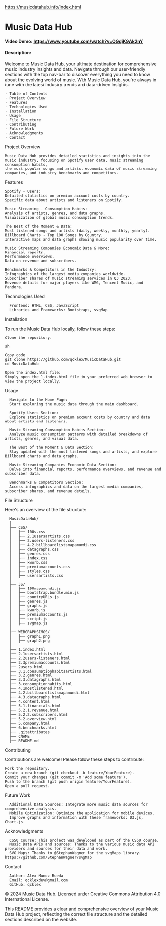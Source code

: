 https://musicdatahub.info/index.html

# Music Data Hub 
#### Video Demo:  <https://www.youtube.com/watch?v=OGdjK9Ak2nY>


#### Description:

Welcome to Music Data Hub, your ultimate destination for comprehensive music industry insights and data. 
Navigate through our user-friendly sections with the top nav-bar to discover everything you need to know about the evolving world of music.
With Music Data Hub, you're always in tune with the latest industry trends and data-driven insights.

    · Table of Contents
    · Project Overview
    · Features
    · Technologies Used
    · Installation
    · Usage
    · File Structure
    · Contributing
    · Future Work
    · Acknowledgments
    · Contact


Project Overview

    Music Data Hub provides detailed statistics and insights into the music industry, focusing on Spotify user data, music streaming consumption habits, 
    the most popular songs and artists, economic data of music streaming companies, and industry benchmarks and competitors.


Features
    
    Spotify - Users:
    Detailed statistics on premium account costs by country.
    Specific data about artists and listeners on Spotify.
    
    Music Streaming - Consumption Habits:
    Analysis of artists, genres, and data graphs.
    Visualization of global music consumption trends.
    
    The Best of the Moment & Data:
    Most listened songs and artists (daily, weekly, monthly, yearly).
    Billboard Charts - Top 100 Songs by Country.
    Interactive maps and data graphs showing music popularity over time.
    
    Music Streaming Companies Economic Data & More:
    Financial reports.
    Performance overviews.
    Data on revenue and subscribers.
    
    Benchmarks & Competitors in the Industry:
    Infographics of the largest media companies worldwide.
    Subscriber shares of music streaming services in Q3 2023.
    Revenue details for major players like WMG, Tencent Music, and Pandora.


Technologies Used
    
      Frontend: HTML, CSS, JavaScript
      Libraries and Frameworks: Bootstraps, svgMap


Installation

  To run the Music Data Hub locally, follow these steps:
  
    Clone the repository:
    
    sh
    
    Copy code
    git clone https://github.com/qcklex/MusicDataHub.git
    cd MusicDataHub
    
    Open the index.html file:
    Simply open the 1.index.html file in your preferred web browser to view the project locally.

Usage

      Navigate to the Home Page:
      Start exploring the music data through the main dashboard.
      
      Spotify Users Section: 
      Explore statistics on premium account costs by country and data about artists and listeners.
      
      Music Streaming Consumption Habits Section: 
      Analyze music consumption patterns with detailed breakdowns of artists, genres, and visual data.
      
      The Best of the Moment & Data Section: 
      Stay updated with the most listened songs and artists, and explore Billboard charts and data graphs.
      
      Music Streaming Companies Economic Data Section: 
      Delve into financial reports, performance overviews, and revenue and subscriber data.
      
      Benchmarks & Competitors Section: 
      Access infographics and data on the largest media companies, subscriber shares, and revenue details.


File Structure

  Here's an overview of the file structure:
  
      MusicDataHub/
      │
      ├── CSS/
      │   ├── 100s.css
      │   ├── 2.1usersartists.css
      │   ├── 2.users-listeners.css
      │   ├── 4.2.billboardlistsmapamundi.css
      │   ├── datagraphs.css
      │   ├── genres.css
      │   ├── index.css
      │   ├── kworb.css
      │   ├── premiumaccounts.css
      │   ├── styles.css
      │   ├── usersartists.css
      │
      ├── JS/
      │   ├── 100mapamundi.js
      │   ├── bootstrap.bundle.min.js
      │   ├── countryURLs.js
      │   ├── genres.js
      │   ├── graphs.js
      │   ├── kworb.js
      │   ├── premiumaccounts.js
      │   ├── script.js
      │   ├── svgmap.js
      │
      ├── WEBGRAPHSIMGS/
      │   ├── graph1.png
      │   ├── graph2.png
      │
      ├── 1.index.html
      ├── 2.1usersartists.html
      ├── 2.2users-listeners.html
      ├── 2.3premiumaccounts.html
      ├── 2users.html
      ├── 3.1.consumptionhabitsartists.html
      ├── 3.2.genres.html
      ├── 3.3.datagraphs.html
      ├── 3.consumptionhabits.html
      ├── 4.1mostlistened.html
      ├── 4.2.billboardlistsmapamundi.html
      ├── 4.3.datagraphs.html
      ├── 4.content.html
      ├── 5.1.financials.html
      ├── 5.2.1.revenue.html
      ├── 5.2.2.subscribers.html
      ├── 5.2.overview.html
      ├── 5.company.html
      ├── 6.benchmarks.html
      ├── .gitattributes
      ├── CNAME
      ├── README.md


Contributing

  Contributions are welcome! Please follow these steps to contribute:
  
    Fork the repository.
    Create a new branch (git checkout -b feature/YourFeature).
    Commit your changes (git commit -m 'Add some feature').
    Push to the branch (git push origin feature/YourFeature).
    Open a pull request.


Future Work

      Additional Data Sources: Integrate more music data sources for comprehensive analysis.
      Mobile Optimization: Optimize the application for mobile devices.
      Improve graphs and information with these frameworks: D3.js, Chart.js

 

Acknowledgments

      CS50 Course: This project was developed as part of the CS50 course.
      Music Data APIs and sources: Thanks to the various music data API providers and sources for their data and work.
      SVG Maps: Thanks to @StephanWagner for the svgMaps library. https://github.com/StephanWagner/svgMap


Contact

      Author: Alex Munoz Rueda
      Email: qcklexdev@gmail.com
      GitHub: qcklex


© 2024 Music Data Hub. Licensed under Creative Commons Attribution 4.0 International License.

This README provides a clear and comprehensive overview of your Music Data Hub project, reflecting the correct file structure and the detailed sections described on the website.
